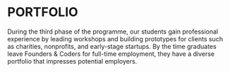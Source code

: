 # PORTFOLIO
During the third phase of the programme, our students gain professional experience by leading workshops and building prototypes for clients such as charities, nonprofits, and early-stage startups. By the time graduates leave Founders & Coders for full-time employment, they have a diverse portfolio that impresses potential employers.

<!-- Click the icons to read more about some of our recent collaborations: -->
